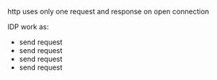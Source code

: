 
http uses only one request and response on open connection

IDP work as:
- send  request
- send  request
- send  request
- send  request